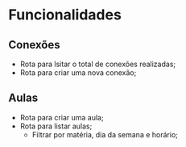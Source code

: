 # Funcionalidades

## Conexões

- Rota para lsitar o total de conexões realizadas;
- Rota para criar uma nova conexão;


## Aulas
- Rota para criar uma aula;
- Rota para listar aulas;
    - Filtrar por matéria, dia da semana e horário;

